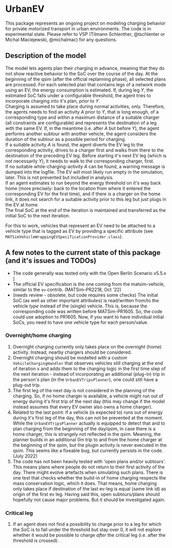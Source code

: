 # UrbanEV
This package represents an ongoing project on modeling charging behavior for private motorized transport in urban environments.
The code is in experimental state.
Please refer to VSP (Tilmann Schlenther, @tschlenter or Michal Maciejewski, @michalmac) for any questions.

## Description of the model
The model lets agents plan their charging in advance, meaning that they do not show reactive behavior to the SoC over the course of the day.
At the beginning of the qsim (after the official replanning phase), all selected plans are processed. For each selected plan that contains legs of a network mode using an EV,
the energy consumption is estimated. If, during leg _Y_, the estimated SoC falls under a configurable threshold, the agent tries to incorporate charging into it's plan, prior to _Y_.<br>
Charging is assumed to take place during normal activities, only. Therefore, the agents needs to find an activity _A_ prior to _Y_,
that is long enough, of a corresponding type and within a maximum distance of a suitable charger (all constraints are configurable)
and represents the destination of a leg with the same EV. If, in the meantime (i.e. after _A_ but before _Y_), the agent performs another subtour with another vehicle, the agent considers the duration of the subtour as a possible period for charging.<br> 
If a suitable activity _A_ is found, the agent diverts the EV leg to the corresponding activity, drives to a charger first and walks from there to the destination of the preceding EV leg.
Before starting it's next EV leg (which is not necessarily _Y_), it needs to walk to the corresponding charger, first.<br>
If no suitable while-charging-activity _A_ can be found, a warning message is dumped into the logfile. The EV will most likely run empty in the simulation, later.
This is not prevented but included in analysis.<br>
If an agent estimates to run beyond the energy threshold on it's way back home (more precisely: back to the location from where it entered the corresponding EV for the first time),
and if there is a charger on the home link, it does not search for a suitable activity prior to this leg but just plugs in the EV at home.<br>
The final SoC at the end of the iteration is maintained and transferred as the initial SoC to the next iteration. 

For this to work, vehicles that represent an EV need to be attached to a vehicle type that is tagged as EV by providing a specific attribute (see `MATSimVehicleWrappingEVSpecificationProvider.class`).

## A few notes to the current state of this package (and it's issues and TODOs)

- The code generally was tested only with the Open Berlin Scenario v5.5.x ]
- The official EV specification is the one coming from the matsim-vehicle, similar to the `ev` contrib. (MATSim-PR2218, Oct '22) 
- (needs review - obsolete, but code requires some checks) The initial SoC (as well as other important attributes) is read/written from/to the vehicle _type_ instead of the (single) vehicle. This is, because the corresponding code was written before MATSim-PR1605. So, the code could use adoption to PR1605. Now, if you want to have individual initial SoCs, you need to have one vehicle type for each person/value.

### Overnight/home charging
1. Overnight charging currently only takes place on the overnight (home) activity. Instead, nearby chargers should be considered.
1. Overnight charging should be modelled with a custom `VehicleChargingHandler` that observes vehicles still charging at the end of iteration x and adds them to the charging logic in the first time step of the next iteration - instead of incorporating an additional (plug-in) trip in the person's plan (in the `UrbanEVTripsPlanner`), one could still have a plug-out trip.
1. The first leg of the next day is not considered in the planning of the charging. So, if no home charger is available, a vehicle might run out of energy during it's first trip of the next day (this may change if the model instead assumes that every EV owner also owns a home charger).
1. Related to the last point: If a vehicle (is expected to) runs out of energy during it's first leg of the day, this can not be prevented at the moment.
While the `UrbanEVTripsPlanner` actually is equipped to detect that and to plan charging from the beginning of the day/qsim, in case there is a home charger, this is strangely not reflected in the qsim. Meaning,
   the planner builds in an additional 0m trip to and from the home charger at the beginning of the qsim, but the plugin activity is never executed in the qsim. This seems like a fixeable bug, but currently persists in the code. (July 2022)
1. The code has not been heavily tested with 'open plans and/or subtours'. This means plans where people do not return to their first activity of the day. There might evolve artefacts when simulating such plans. There is one test that checks whether the build-in of home charging respects the mass conservation logic, which it does.
   That means, home charging only takes place if destination of the last ev-leg is equal (same link id) as origin of the first ev leg. Having said this, open subtours/plans should hopefully not cause major problems. But it should be investigated again.
   
### Critical leg
1. If an agent does not find a possibility to charge prior to a leg for which the SoC is to fall under the threshold but stay over 0, it will not explore whether it would be possible to charge _after_ the critical leg (i.e. after the threshold is crossed).

   
